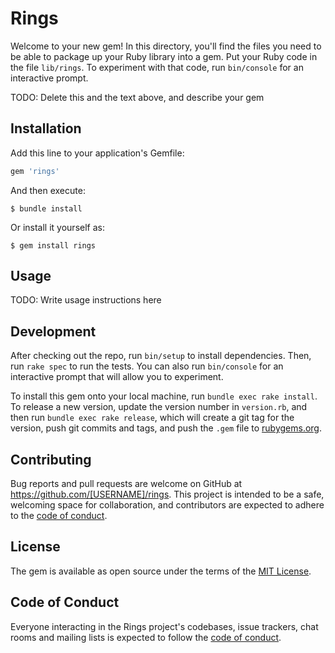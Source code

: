 # Rings

Welcome to your new gem! In this directory, you'll find the files you need to be able to package up your Ruby library into a gem. Put your Ruby code in the file `lib/rings`. To experiment with that code, run `bin/console` for an interactive prompt.

TODO: Delete this and the text above, and describe your gem

## Installation

Add this line to your application's Gemfile:

```ruby
gem 'rings'
```

And then execute:

    $ bundle install

Or install it yourself as:

    $ gem install rings

## Usage

TODO: Write usage instructions here

## Development

After checking out the repo, run `bin/setup` to install dependencies. Then, run `rake spec` to run the tests. You can also run `bin/console` for an interactive prompt that will allow you to experiment.

To install this gem onto your local machine, run `bundle exec rake install`. To release a new version, update the version number in `version.rb`, and then run `bundle exec rake release`, which will create a git tag for the version, push git commits and tags, and push the `.gem` file to [rubygems.org](https://rubygems.org).

## Contributing

Bug reports and pull requests are welcome on GitHub at https://github.com/[USERNAME]/rings. This project is intended to be a safe, welcoming space for collaboration, and contributors are expected to adhere to the [code of conduct](https://github.com/[USERNAME]/rings/blob/master/CODE_OF_CONDUCT.md).


## License

The gem is available as open source under the terms of the [MIT License](https://opensource.org/licenses/MIT).

## Code of Conduct

Everyone interacting in the Rings project's codebases, issue trackers, chat rooms and mailing lists is expected to follow the [code of conduct](https://github.com/[USERNAME]/rings/blob/master/CODE_OF_CONDUCT.md).

